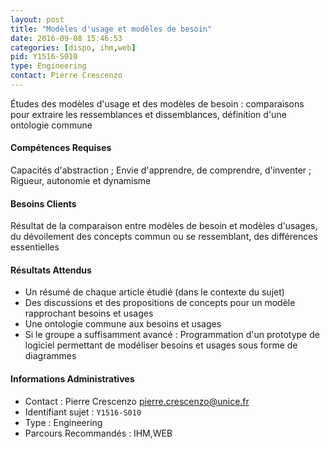 ```yaml
---
layout: post
title: "Modèles d'usage et modèles de besoin"
date: 2016-09-08 15:46:53
categories: [dispo, ihm,web]
pid: Y1516-S010
type: Engineering
contact: Pierre Crescenzo
---
```

       
Études des modèles d'usage et des modèles de besoin : comparaisons pour extraire les ressemblances et dissemblances, définition d'une ontologie commune

#### Compétences Requises
Capacités d'abstraction ; Envie d'apprendre, de comprendre, d'inventer ; Rigueur, autonomie et dynamisme


#### Besoins Clients
Résultat de la comparaison entre modèles de besoin et modèles d'usages, du dévoilement des concepts commun ou se ressemblant, des différences essentielles

#### Résultats Attendus
- Un résumé de chaque article étudié (dans le contexte du sujet)
- Des discussions et des propositions de concepts pour un modèle rapprochant besoins et usages
- Une ontologie commune aux besoins et usages
- Si le groupe a suffisamment avancé : Programmation d'un prototype de logiciel permettant de modéliser besoins et usages sous forme de diagrammes
     

#### Informations Administratives
  * Contact : Pierre Crescenzo <pierre.crescenzo@unice.fr>
  * Identifiant sujet : `Y1516-S010`
  * Type : Engineering
  * Parcours Recommandés : IHM,WEB
     